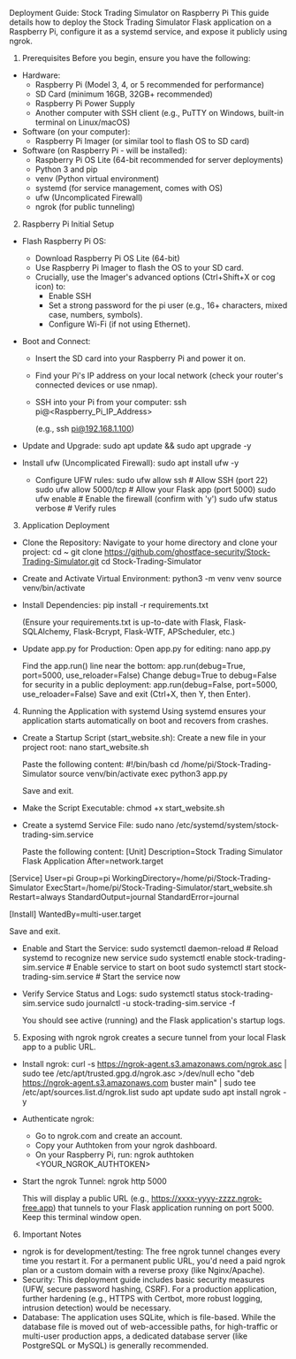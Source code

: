 Deployment Guide: Stock Trading Simulator on Raspberry Pi
This guide details how to deploy the Stock Trading Simulator Flask application on a Raspberry Pi, configure it as a systemd service, and expose it publicly using ngrok.
1. Prerequisites
Before you begin, ensure you have the following:
 * Hardware:
   * Raspberry Pi (Model 3, 4, or 5 recommended for performance)
   * SD Card (minimum 16GB, 32GB+ recommended)
   * Raspberry Pi Power Supply
   * Another computer with SSH client (e.g., PuTTY on Windows, built-in terminal on Linux/macOS)
 * Software (on your computer):
   * Raspberry Pi Imager (or similar tool to flash OS to SD card)
 * Software (on Raspberry Pi - will be installed):
   * Raspberry Pi OS Lite (64-bit recommended for server deployments)
   * Python 3 and pip
   * venv (Python virtual environment)
   * systemd (for service management, comes with OS)
   * ufw (Uncomplicated Firewall)
   * ngrok (for public tunneling)
2. Raspberry Pi Initial Setup
 * Flash Raspberry Pi OS:
   * Download Raspberry Pi OS Lite (64-bit)
   * Use Raspberry Pi Imager to flash the OS to your SD card.
   * Crucially, use the Imager's advanced options (Ctrl+Shift+X or cog icon) to:
     * Enable SSH
     * Set a strong password for the pi user (e.g., 16+ characters, mixed case, numbers, symbols).
     * Configure Wi-Fi (if not using Ethernet).
 * Boot and Connect:
   * Insert the SD card into your Raspberry Pi and power it on.
   * Find your Pi's IP address on your local network (check your router's connected devices or use nmap).
   * SSH into your Pi from your computer:
     ssh pi@<Raspberry_Pi_IP_Address>

     (e.g., ssh pi@192.168.1.100)
 * Update and Upgrade:
   sudo apt update && sudo apt upgrade -y

 * Install ufw (Uncomplicated Firewall):
   sudo apt install ufw -y

   * Configure UFW rules:
     sudo ufw allow ssh        # Allow SSH (port 22)
sudo ufw allow 5000/tcp   # Allow your Flask app (port 5000)
sudo ufw enable           # Enable the firewall (confirm with 'y')
sudo ufw status verbose   # Verify rules

3. Application Deployment
 * Clone the Repository:
   Navigate to your home directory and clone your project:
   cd ~
git clone https://github.com/ghostface-security/Stock-Trading-Simulator.git
cd Stock-Trading-Simulator

 * Create and Activate Virtual Environment:
   python3 -m venv venv
source venv/bin/activate

 * Install Dependencies:
   pip install -r requirements.txt

   (Ensure your requirements.txt is up-to-date with Flask, Flask-SQLAlchemy, Flask-Bcrypt, Flask-WTF, APScheduler, etc.)
 * Update app.py for Production:
   Open app.py for editing:
   nano app.py

   Find the app.run() line near the bottom:
   app.run(debug=True, port=5000, use_reloader=False)
   Change debug=True to debug=False for security in a public deployment:
   app.run(debug=False, port=5000, use_reloader=False)
   Save and exit (Ctrl+X, then Y, then Enter).
4. Running the Application with systemd
Using systemd ensures your application starts automatically on boot and recovers from crashes.
 * Create a Startup Script (start_website.sh):
   Create a new file in your project root:
   nano start_website.sh

   Paste the following content:
   #!/bin/bash
cd /home/pi/Stock-Trading-Simulator
source venv/bin/activate
exec python3 app.py

   Save and exit.
 * Make the Script Executable:
   chmod +x start_website.sh

 * Create a systemd Service File:
   sudo nano /etc/systemd/system/stock-trading-sim.service

   Paste the following content:
   [Unit]
Description=Stock Trading Simulator Flask Application
After=network.target

[Service]
User=pi
Group=pi
WorkingDirectory=/home/pi/Stock-Trading-Simulator
ExecStart=/home/pi/Stock-Trading-Simulator/start_website.sh
Restart=always
StandardOutput=journal
StandardError=journal

[Install]
WantedBy=multi-user.target

   Save and exit.
 * Enable and Start the Service:
   sudo systemctl daemon-reload           # Reload systemd to recognize new service
sudo systemctl enable stock-trading-sim.service # Enable service to start on boot
sudo systemctl start stock-trading-sim.service  # Start the service now

 * Verify Service Status and Logs:
   sudo systemctl status stock-trading-sim.service
sudo journalctl -u stock-trading-sim.service -f

   You should see active (running) and the Flask application's startup logs.
5. Exposing with ngrok
ngrok creates a secure tunnel from your local Flask app to a public URL.
 * Install ngrok:
   curl -s https://ngrok-agent.s3.amazonaws.com/ngrok.asc | sudo tee /etc/apt/trusted.gpg.d/ngrok.asc >/dev/null
echo "deb https://ngrok-agent.s3.amazonaws.com buster main" | sudo tee /etc/apt/sources.list.d/ngrok.list
sudo apt update
sudo apt install ngrok -y

 * Authenticate ngrok:
   * Go to ngrok.com and create an account.
   * Copy your Authtoken from your ngrok dashboard.
   * On your Raspberry Pi, run:
     ngrok authtoken <YOUR_NGROK_AUTHTOKEN>

 * Start the ngrok Tunnel:
   ngrok http 5000

   This will display a public URL (e.g., https://xxxx-yyyy-zzzz.ngrok-free.app) that tunnels to your Flask application running on port 5000. Keep this terminal window open.
6. Important Notes
 * ngrok is for development/testing: The free ngrok tunnel changes every time you restart it. For a permanent public URL, you'd need a paid ngrok plan or a custom domain with a reverse proxy (like Nginx/Apache).
 * Security: This deployment guide includes basic security measures (UFW, secure password hashing, CSRF). For a production application, further hardening (e.g., HTTPS with Certbot, more robust logging, intrusion detection) would be necessary.
 * Database: The application uses SQLite, which is file-based. While the database file is moved out of web-accessible paths, for high-traffic or multi-user production apps, a dedicated database server (like PostgreSQL or MySQL) is generally recommended.
